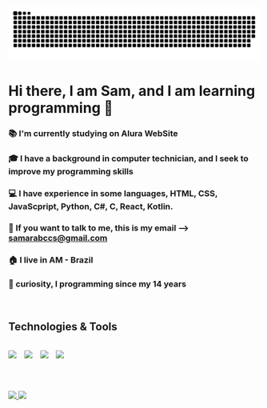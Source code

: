 ![Snake animation](https://github.com/Keisukw/Keisukw/blob/output/github-contribution-grid-snake.svg)

<h1>Hi there, I am Sam, and I am learning programming 👋</h1>

### 📚 I'm currently studying on Alura WebSite
### 🎓 I have a background in computer technician, and I seek to improve my programming skills
### 💻 I have experience in some languages, HTML, CSS, JavaScpript, Python, C#, C, React, Kotlin.
### 📧 If you want to talk to me, this is my email --> samarabccs@gmail.com
### 🏠 I live in AM - Brazil
### 👀 curiosity, I programming since my 14 years

<br>

## Technologies & Tools

<br>

<div>
  <img src="https://cdn.jsdelivr.net/gh/devicons/devicon/icons/javascript/javascript-original.svg" width = "50" /> &nbsp;&nbsp;
  <img src="https://cdn.jsdelivr.net/gh/devicons/devicon/icons/python/python-plain.svg" width = "50" /> &nbsp;&nbsp;
  <img src="https://cdn.jsdelivr.net/gh/devicons/devicon/icons/vscode/vscode-original.svg" width = "50" /> &nbsp;&nbsp;
  <img src="https://cdn.jsdelivr.net/gh/devicons/devicon/icons/git/git-original.svg" width = "50" /> &nbsp;&nbsp;
</div>

<br><br>

<div>
<a href="https://github.com/seu-usuário-aqui">
<img loading="lazy" height="180em" src="https://github-readme-stats.vercel.app/api/top-langs/?username=Keisukw&layout=compact&langs_count=7&theme=dracula"/>
<img loading="lazy" height="180em" src="https://github-readme-stats.vercel.app/api?username=Keisukw&show_icons=true&theme=dracula&include_all_commits=true&count_private=true"/>
</div>
